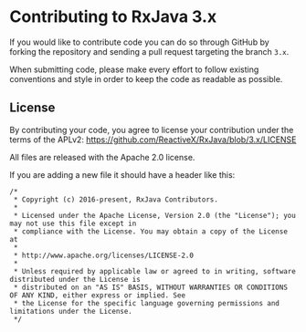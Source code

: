 # Contributing to RxJava 3.x

If you would like to contribute code you can do so through GitHub by forking the repository and sending a pull request targeting the branch `3.x`.

When submitting code, please make every effort to follow existing conventions and style in order to keep the code as readable as possible.

## License

By contributing your code, you agree to license your contribution under the terms of the APLv2: https://github.com/ReactiveX/RxJava/blob/3.x/LICENSE

All files are released with the Apache 2.0 license.

If you are adding a new file it should have a header like this:

```
/*
 * Copyright (c) 2016-present, RxJava Contributors.
 *
 * Licensed under the Apache License, Version 2.0 (the "License"); you may not use this file except in
 * compliance with the License. You may obtain a copy of the License at
 *
 * http://www.apache.org/licenses/LICENSE-2.0
 *
 * Unless required by applicable law or agreed to in writing, software distributed under the License is
 * distributed on an "AS IS" BASIS, WITHOUT WARRANTIES OR CONDITIONS OF ANY KIND, either express or implied. See
 * the License for the specific language governing permissions and limitations under the License.
 */
 ```
